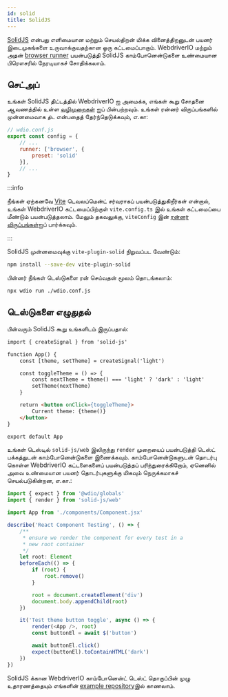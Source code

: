 ```yaml
---
id: solid
title: SolidJS
---
```


[SolidJS](https://www.solidjs.com/) என்பது எளிமையான மற்றும் செயல்திறன் மிக்க வினைத்திறனுடன் பயனர் இடைமுகங்களை உருவாக்குவதற்கான ஒரு கட்டமைப்பாகும். WebdriverIO மற்றும் அதன் [browser runner](/docs/runner#browser-runner) பயன்படுத்தி SolidJS காம்போனென்டுகளை உண்மையான பிரௌசரில் நேரடியாகச் சோதிக்கலாம்.

## செட்அப்

உங்கள் SolidJS திட்டத்தில் WebdriverIO ஐ அமைக்க, எங்கள் கூறு சோதனை ஆவணத்தில் உள்ள [வழிமுறைகள்](/docs/component-testing#set-up) ஐப் பின்பற்றவும். உங்கள் ரன்னர் விருப்பங்களில் முன்னமைவாக `திட` என்பதைத் தேர்ந்தெடுக்கவும், எ.கா:

```js
// wdio.conf.js
export const config = {
    // ...
    runner: ['browser', {
        preset: 'solid'
    }],
    // ...
}
```

:::info

நீங்கள் ஏற்கனவே [Vite](https://vitejs.dev/) டெவலப்மென்ட் சர்வராகப் பயன்படுத்துகிறீர்கள் என்றால், உங்கள் WebdriverIO கட்டமைப்பிற்குள் `vite.config.ts` இல் உங்கள் கட்டமைப்பை மீண்டும் பயன்படுத்தலாம். மேலும் தகவலுக்கு, `viteConfig` இன் [ரன்னர் விருப்பங்கள்](/docs/runner#runner-options)ஐப் பார்க்கவும்.

:::

SolidJS முன்னமைவுக்கு `vite-plugin-solid` நிறுவப்பட வேண்டும்:

```sh npm2yarn
npm install --save-dev vite-plugin-solid
```

பின்னர் நீங்கள் டெஸ்டுகளை ரன் செய்வதன் மூலம் தொடங்கலாம்:

```sh
npx wdio run ./wdio.conf.js
```

## டெஸ்டுகளை எழுதுதல்

பின்வரும் SolidJS கூறு உங்களிடம் இருப்பதால்:

```html title="./components/Component.tsx"
import { createSignal } from 'solid-js'

function App() {
    const [theme, setTheme] = createSignal('light')

    const toggleTheme = () => {
        const nextTheme = theme() === 'light' ? 'dark' : 'light'
        setTheme(nextTheme)
    }

    return <button onClick={toggleTheme}>
        Current theme: {theme()}
    </button>
}

export default App
```

உங்கள் டெஸ்டில் `solid-js/web` இலிருந்து ` render ` முறையைப் பயன்படுத்தி டெஸ்ட் பக்கத்துடன் காம்போனென்டுகளை இணைக்கவும். காம்போனென்டுகளுடன் தொடர்பு கொள்ள WebdriverIO கட்டளைகளைப் பயன்படுத்தப் பரிந்துரைக்கிறோம், ஏனெனில் அவை உண்மையான பயனர் தொடர்புகளுக்கு மிகவும் நெருக்கமாகச் செயல்படுகின்றன, எ.கா.:

```ts title="app.test.tsx"
import { expect } from '@wdio/globals'
import { render } from 'solid-js/web'

import App from './components/Component.jsx'

describe('React Component Testing', () => {
    /**
     * ensure we render the component for every test in a
     * new root container
     */
    let root: Element
    beforeEach(() => {
        if (root) {
            root.remove()
        }

        root = document.createElement('div')
        document.body.appendChild(root)
    })

    it('Test theme button toggle', async () => {
        render(<App />, root)
        const buttonEl = await $('button')

        await buttonEl.click()
        expect(buttonEl).toContainHTML('dark')
    })
})
```

SolidJS க்கான WebdriverIO காம்போனென்ட் டெஸ்ட் தொகுப்பின் முழு உதாரணத்தையும் எங்களின் [example repository](https://github.com/webdriverio/component-testing-examples/tree/main/solidjs-typescript-vite)இல் காணலாம்.
